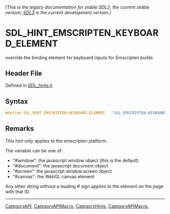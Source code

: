 ###### (This is the legacy documentation for stable SDL2, the current stable version; [SDL3](https://wiki.libsdl.org/SDL3/) is the current development version.)
# SDL_HINT_EMSCRIPTEN_KEYBOARD_ELEMENT

override the binding element for keyboard inputs for Emscripten builds

## Header File

Defined in [SDL_hints.h](https://github.com/libsdl-org/SDL/blob/SDL2/include/SDL_hints.h)

## Syntax

```c
#define SDL_HINT_EMSCRIPTEN_KEYBOARD_ELEMENT   "SDL_EMSCRIPTEN_KEYBOARD_ELEMENT"
```

## Remarks

This hint only applies to the emscripten platform.

The variable can be one of:

- "#window": the javascript window object (this is the default)
- "#document": the javascript document object
- "#screen": the javascript window.screen object
- "#canvas": the WebGL canvas element

Any other string without a leading # sign applies to the element on the
page with that ID.

----
[CategoryAPI](CategoryAPI), [CategoryAPIMacro](CategoryAPIMacro), [CategoryHints](CategoryHints), [CategoryAPIMacro](CategoryAPIMacro), 


